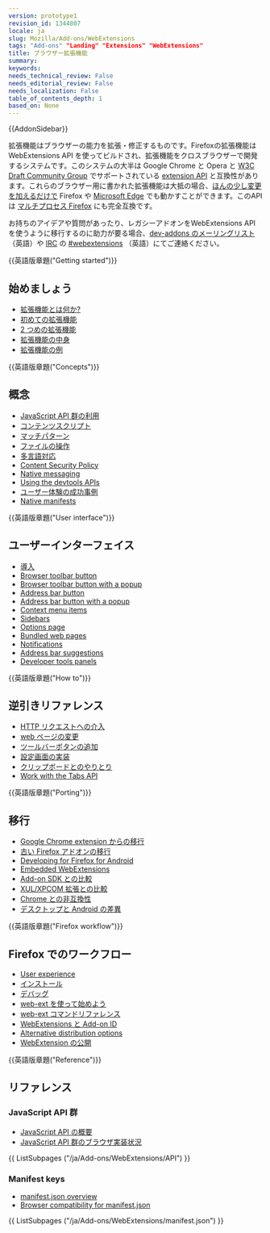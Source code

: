 ```yaml
---
version: prototype1
revision_id: 1344807
locale: ja
slug: Mozilla/Add-ons/WebExtensions
tags: "Add-ons" "Landing" "Extensions" "WebExtensions"
title: ブラウザー拡張機能
summary: 
keywords: 
needs_technical_review: False
needs_editorial_review: False
needs_localization: False
table_of_contents_depth: 1
based_on: None
---
```

<p>{{AddonSidebar}}</p>

<p>拡張機能はブラウザーの能力を拡張・修正するものです。Firefoxの拡張機能はWebExtensions API を使ってビルドされ、拡張機能をクロスブラウザーで開発するシステムです。このシステムの大半は Google Chrome と Opera と <a href="https://browserext.github.io/browserext/">W3C Draft Community Group</a> でサポートされている <a class="external-icon external" href="https://developer.chrome.com/extensions">extension API</a> と互換性があります。これらのブラウザー用に書かれた拡張機能は大抵の場合、<a href="https://developer.mozilla.org/ja/Add-ons/WebExtensions/Porting_from_Google_Chrome">ほんの少し変更を加えるだけで</a> Firefox や <a href="https://developer.microsoft.com/en-us/microsoft-edge/platform/documentation/extensions/">Microsoft Edge</a> でも動かすことができます。このAPIは <a href="https://developer.mozilla.org/ja/Firefox/Multiprocess_Firefox">マルチプロセス Firefox</a> にも完全互換です。</p>

<p>お持ちのアイデアや質問があったり、レガシーアドオンをWebExtensions APIを使うように移行するのに助力が要る場合、<a href="https://mail.mozilla.org/listinfo/dev-addons">dev-addons のメーリングリスト</a>（英語）や <a href="https://wiki.mozilla.org/IRC">IRC</a> の <a href="irc://irc.mozilla.org/webextensions">#webextensions</a> （英語）にてご連絡ください。</p>

<div class="row topicpage-table">
<div class="section">
<p>{{英語版章題("Getting started")}}</p>

<h2 id="始めましょう">始めましょう</h2>

<ul>
 <li><a href="https://developer.mozilla.org/ja/Add-ons/WebExtensions/What_are_WebExtensions">拡張機能とは何か?</a></li>
 <li><a href="/ja/Add-ons/WebExtensions/Your_first_WebExtension">初めての拡張機能</a></li>
 <li><a href="/ja/Add-ons/WebExtensions/Your_second_WebExtension">2 つめの拡張機能</a></li>
 <li><a href="/ja/Add-ons/WebExtensions/Anatomy_of_a_WebExtension">拡張機能の中身</a></li>
 <li><a href="/ja/Add-ons/WebExtensions/Examples">拡張機能の例</a></li>
</ul>

<p>{{英語版章題("Concepts")}}</p>

<h2 id="概念">概念</h2>

<ul>
 <li><a href="/ja/docs/Mozilla/Add-ons/WebExtensions/Using_the_JavaScript_APIs">JavaScript API 群の利用</a></li>
 <li><a href="/ja/Add-ons/WebExtensions/Content_scripts">コンテンツスクリプト</a></li>
 <li><a href="/ja/Add-ons/WebExtensions/Match_patterns">マッチパターン</a></li>
 <li><a href="https://developer.mozilla.org/ja/docs/Mozilla/Add-ons/WebExtensions/Working_with_files">ファイルの操作</a></li>
 <li><a href="/ja/docs/Mozilla/Add-ons/WebExtensions/Internationalization">多言語対応</a></li>
 <li><a href="/ja/docs/Mozilla/Add-ons/WebExtensions/Content_Security_Policy">Content Security Policy</a></li>
 <li><a href="https://developer.mozilla.org/ja/docs/Mozilla/Add-ons/WebExtensions/Native_messaging">Native messaging</a></li>
 <li><a href="https://developer.mozilla.org/ja/docs/Mozilla/Add-ons/WebExtensions/Using_the_devtools_APIs">Using the devtools APIs</a></li>
 <li><a href="https://developer.mozilla.org/ja/Add-ons/WebExtensions/User_experience_best_practices">ユーザー体験の成功事例</a></li>
 <li><a href="https://developer.mozilla.org/ja/Add-ons/WebExtensions/Native_manifests">Native manifests</a></li>
</ul>

<p>{{英語版章題("User interface")}}</p>

<h2 id="ユーザーインターフェイス">ユーザーインターフェイス</h2>

<ul>
 <li><a href="https://developer.mozilla.org/ja/docs/Mozilla/Add-ons/WebExtensions/user_interface">導入</a></li>
 <li><a href="https://developer.mozilla.org/ja/docs/Mozilla/Add-ons/WebExtensions/user_interface/Browser_action">Browser toolbar button</a></li>
 <li><a href="https://developer.mozilla.org/ja/docs/Mozilla/Add-ons/WebExtensions/user_interface/Popups">Browser toolbar button with a popup</a></li>
 <li><a href="https://developer.mozilla.org/ja/docs/Mozilla/Add-ons/WebExtensions/user_interface/Page_actions">Address bar button</a></li>
 <li><a href="https://developer.mozilla.org/ja/docs/Mozilla/Add-ons/WebExtensions/user_interface/Popups">Address bar button with a popup</a></li>
 <li><a href="https://developer.mozilla.org/ja/docs/Mozilla/Add-ons/WebExtensions/user_interface/Context_menu_items">Context menu items</a></li>
 <li><a href="https://developer.mozilla.org/ja/docs/Mozilla/Add-ons/WebExtensions/user_interface/Sidebars">Sidebars</a></li>
 <li><a href="https://developer.mozilla.org/ja/docs/Mozilla/Add-ons/WebExtensions/user_interface/Options_pages">Options page</a></li>
 <li><a href="https://developer.mozilla.org/ja/docs/Mozilla/Add-ons/WebExtensions/user_interface/Bundled_web_pages">Bundled web pages</a></li>
 <li><a href="https://developer.mozilla.org/ja/docs/Mozilla/Add-ons/WebExtensions/user_interface/Notifications">Notifications</a></li>
 <li><a href="https://developer.mozilla.org/ja/docs/Mozilla/Add-ons/WebExtensions/user_interface/Omnibox">Address bar suggestions</a></li>
 <li><a href="https://developer.mozilla.org/ja/docs/Mozilla/Add-ons/WebExtensions/user_interface/devtools_panels">Developer tools panels</a></li>
</ul>

<p>{{英語版章題("How to")}}</p>

<h2 id="逆引きリファレンス">逆引きリファレンス</h2>

<ul>
 <li><a href="/ja/docs/Mozilla/Add-ons/WebExtensions/Intercept_HTTP_requests">HTTP リクエストへの介入</a></li>
 <li><a href="/ja/docs/Mozilla/Add-ons/WebExtensions/Modify_a_web_page">web ページの変更</a></li>
 <li><a href="/ja/docs/Mozilla/Add-ons/WebExtensions/Add_a_button_to_the_toolbar">ツールバーボタンの追加</a></li>
 <li><a href="/ja/docs/Mozilla/Add-ons/WebExtensions/Implement_a_settings_page">設定画面の実装</a></li>
 <li><a href="https://developer.mozilla.org/ja/docs/Mozilla/Add-ons/WebExtensions/Interact_with_the_clipboard">クリップボードとのやりとり</a></li>
 <li><a href="https://developer.mozilla.org/ja/docs/Mozilla/Add-ons/WebExtensions/Working_with_the_Tabs_API">Work with the Tabs API</a></li>
</ul>

<p>{{英語版章題("Porting")}}</p>

<h2 id="移行">移行</h2>

<ul>
 <li><a href="/ja/Add-ons/WebExtensions/Porting_from_Google_Chrome">Google Chrome extension からの移行</a></li>
 <li><a href="/ja/docs/Mozilla/Add-ons/WebExtensions/Porting_a_legacy_Firefox_add-on">古い Firefox アドオンの移行</a></li>
 <li><a href="https://developer.mozilla.org/ja/docs/Mozilla/Add-ons/WebExtensions/Developing_WebExtensions_for_Firefox_for_Android">Developing for Firefox for Android</a></li>
 <li><a href="https://developer.mozilla.org/ja/docs/Mozilla/Add-ons/WebExtensions/Embedded_WebExtensions">Embedded WebExtensions</a></li>
 <li><a href="/ja/docs/Mozilla/Add-ons/WebExtensions/Comparison_with_the_Add-on_SDK">Add-on SDK との比較</a></li>
 <li><a href="/ja/docs/Mozilla/Add-ons/WebExtensions/Comparison_with_XUL_XPCOM_extensions">XUL/XPCOM 拡張との比較</a></li>
 <li><a href="/ja/docs/Mozilla/Add-ons/WebExtensions/Chrome_incompatibilities">Chrome との非互換性</a></li>
 <li><a href="https://developer.mozilla.org/ja/docs/Mozilla/Add-ons/WebExtensions/Differences_between_desktop_and_Android">デスクトップと Android の差異</a></li>
</ul>

<p>{{英語版章題("Firefox workflow")}}</p>

<h2 id="Firefox_でのワークフロー">Firefox でのワークフロー</h2>

<ul>
 <li><a href="https://developer.mozilla.org/ja/docs/Mozilla/Add-ons/WebExtensions/User_experience_best_practices">User experience</a></li>
 <li><a href="/ja/Add-ons/WebExtensions/Temporary_Installation_in_Firefox">インストール</a></li>
 <li><a href="/ja/Add-ons/WebExtensions/Debugging">デバッグ</a></li>
 <li><a href="/ja/docs/Mozilla/Add-ons/WebExtensions/Getting_started_with_web-ext">web-ext を使って始めよう</a></li>
 <li><a href="/ja/docs/Mozilla/Add-ons/WebExtensions/web-ext_command_reference">web-ext コマンドリファレンス</a></li>
 <li><a href="/ja/docs/Mozilla/Add-ons/WebExtensions/WebExtensions_and_the_Add-on_ID">WebExtensions と Add-on ID</a></li>
 <li><a href="https://developer.mozilla.org/ja/Add-ons/WebExtensions/Alternative_distribution_options">Alternative distribution options</a></li>
 <li><a href="/ja/docs/Mozilla/Add-ons/WebExtensions/Publishing_your_WebExtension">WebExtension の公開</a></li>
</ul>
</div>

<div class="section">
<p>{{英語版章題("Reference")}}</p>

<h2 id="リファレンス">リファレンス</h2>

<h3 id="JavaScript_API_群">JavaScript API 群</h3>

<ul>
 <li><a href="/ja/docs/Mozilla/Add-ons/WebExtensions/API">JavaScript API の概要</a></li>
 <li><a href="/ja/Add-ons/WebExtensions/Browser_support_for_JavaScript_APIs">JavaScript API 群のブラウザ実装状況</a></li>
</ul>

<div class="twocolumns">{{ ListSubpages ("/ja/Add-ons/WebExtensions/API") }}</div>

<h3 id="Manifest_keys" name="Manifest_keys">Manifest keys</h3>

<ul>
 <li><a href="https://developer.mozilla.org/ja/docs/Mozilla/Add-ons/WebExtensions/manifest.json">manifest.json overview</a></li>
 <li><a href="https://developer.mozilla.org/ja/docs/Mozilla/Add-ons/WebExtensions/Browser_compatibility_for_manifest.json">Browser compatibility for manifest.json</a></li>
</ul>

<div class="twocolumns">{{ ListSubpages ("/ja/Add-ons/WebExtensions/manifest.json") }}</div>
</div>
</div>

